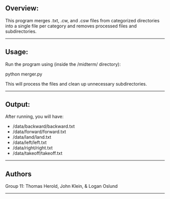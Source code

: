 Overview:
---------

This program merges .txt, .cw, and .csw files from categorized directories 
into a single file per category and removes processed files and subdirectories.

---

Usage:
------

Run the program using (inside the /midterm/ directory):

python merger.py

This will process the files and clean up unnecessary subdirectories.

---

Output:
-------

After running, you will have:

- /data/backward/backward.txt
- /data/forward/forward.txt
- /data/land/land.txt
- /data/left/left.txt
- /data/right/right.txt
- /data/takeoff/takeoff.txt

---

Authors
-------

Group 11: Thomas Herold, John Klein, & Logan Oslund

---